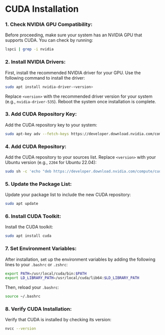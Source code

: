 
# CUDA Installation

### 1. Check NVIDIA GPU Compatibility:
Before proceeding, make sure your system has an NVIDIA GPU that supports CUDA. You can check by running:
```bash
lspci | grep -i nvidia
```

### 2. Install NVIDIA Drivers:
First, install the recommended NVIDIA driver for your GPU. Use the following command to install the driver:
```bash
sudo apt install nvidia-driver-<version>
```
Replace `<version>` with the recommended driver version for your system (e.g., `nvidia-driver-535`). Reboot the system once installation is complete.

### 3. Add CUDA Repository Key:
Add the CUDA repository key to your system:
```bash
sudo apt-key adv --fetch-keys https://developer.download.nvidia.com/compute/cuda/repos/ubuntu<version>/x86_64/7fa2af80.pub
```

### 4. Add CUDA Repository:
Add the CUDA repository to your sources list. Replace `<version>` with your Ubuntu version (e.g., `2204` for Ubuntu 22.04):
```bash
sudo sh -c 'echo "deb https://developer.download.nvidia.com/compute/cuda/repos/ubuntu<version>/x86_64/ /" > /etc/apt/sources.list.d/cuda.list'
```

### 5. Update the Package List:
Update your package list to include the new CUDA repository:
```bash
sudo apt update
```

### 6. Install CUDA Toolkit:
Install the CUDA toolkit:
```bash
sudo apt install cuda
```

### 7. Set Environment Variables:
After installation, set up the environment variables by adding the following lines to your `.bashrc` or `.zshrc`:
```bash
export PATH=/usr/local/cuda/bin:$PATH
export LD_LIBRARY_PATH=/usr/local/cuda/lib64:$LD_LIBRARY_PATH
```

Then, reload your `.bashrc`:
```bash
source ~/.bashrc
```

### 8. Verify CUDA Installation:
Verify that CUDA is installed by checking its version:
```bash
nvcc --version
```
